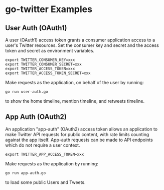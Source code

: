 
# go-twitter Examples

## User Auth (OAuth1)

A user (OAuth1) access token grants a consumer application access to a user's  Twitter resources. Set the consumer key and secret and the access token and secret as environment variables.

    export TWITTER_CONSUMER_KEY=xxx
    export TWITTER_CONSUMER_SECRET=xxx
    export TWITTER_ACCESS_TOKEN=xxx
    export TWITTER_ACCESS_TOKEN_SECRET=xxx

Make requests as the application, on behalf of the user by running:

    go run user-auth.go

to show the home timeline, mention timeline, and retweets timeline.

## App Auth (OAuth2)

An application "app-auth" (OAuth2) access token allows an application to make Twitter API requests for public content, with rate limits counting against the app itself. App-auth requests can be made to API endpoints which do not require a user context.

    export TWITTER_APP_ACCESS_TOKEN=xxx

Make requests as the application by running:

    go run app-auth.go

to load some public Users and Tweets.